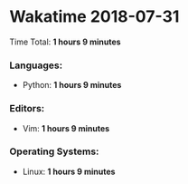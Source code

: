 # Wakatime 2018-07-31

Time Total: **1 hours 9 minutes**

### Languages:
- Python: **1 hours 9 minutes** 

### Editors:
- Vim: **1 hours 9 minutes** 

### Operating Systems:
- Linux: **1 hours 9 minutes** 

